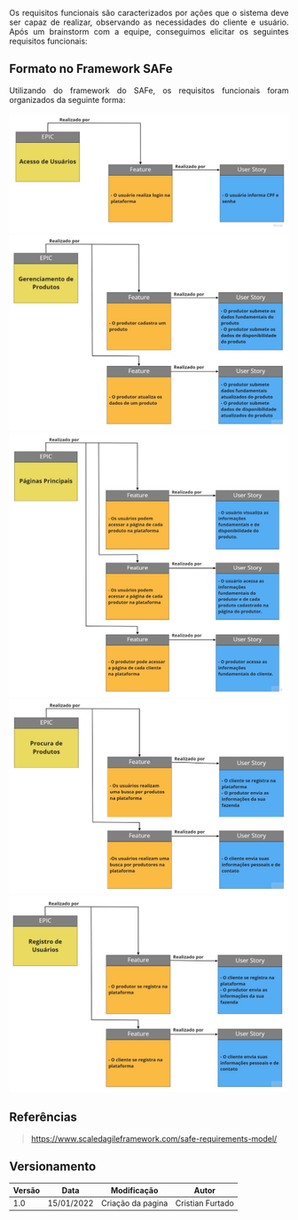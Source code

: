 <p style="text-align: justify">
Os requisitos funcionais são caracterizados por ações que o sistema deve ser capaz de realizar, observando as necessidades do cliente e usuário. Após um brainstorm com a equipe, conseguimos elicitar os seguintes requisitos funcionais:
</p>

## Formato no Framework SAFe
<p style="text-align: justify">
Utilizando do framework do SAFe, os requisitos funcionais foram organizados da seguinte forma: 
</p>

<p style="text-align: center">
<img src="/img/Acesso_de_Usuarios.jpg" width="660px">
<br>
<img src="/img/Gerenciamento_de_Produtos.jpg" width="660px">
<br>
<img src="/img/Paginas_Principais.jpg" width="660px">
<br>
<img src="/img/Procura_de_Produtos.jpg" width="660px">
<br>
<img src="/img/Registro_de_Usuarios.jpg" width="660px">
</p>

## Referências
> https://www.scaledagileframework.com/safe-requirements-model/

## Versionamento

 Versão|Data      |Modificação        |Autor
-------|----------|-------------------|--------
1.0    |15/01/2022|Criação da pagina| Cristian Furtado